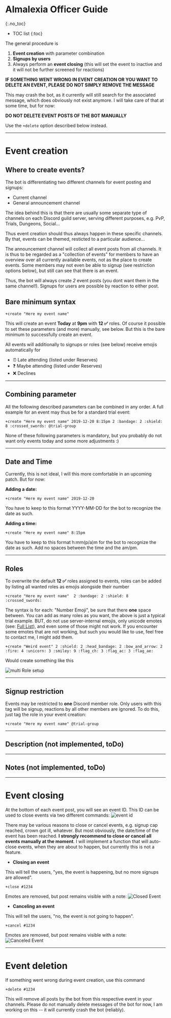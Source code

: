 # Almalexia Officer Guide
{:.no_toc}

* TOC list
{:toc}

The general procedure is 
1. **Event creation** with parameter combination
2. **Signups by users**
3. Always perform an **event closing** (this will set the event to inactive and it will not be further screened for reactions)

**IF SOMETHING WENT WRONG IN EVENT CREATION OR YOU WANT TO DELETE AN EVENT, PLEASE DO NOT SIMPLY REMOVE THE MESSAGE**

This may crash the bot, as it currently will still search for the associated message, which does obviously not exist anymore. I will take care of that at some time, but for now: 

**DO NOT DELETE EVENT POSTS OF THE BOT MANUALLY**

Use the ```+delete``` option described below instead.

***
# Event creation

## Where to create events?

The bot is differentiating two different channels for event posting and signups:
* Current channel
* General announcement channel

The idea behind this is that there are usually some separate type of channels on each Discord guild server, serving different purposes, e.g. PvP, Trials, Dungeons, Social...

Thus event creation should thus always happen in these specific channels. By that, events can be themed, resticted to a particular audience... 

The announcement channel will collect all event posts from all channels. It is thus to be regarded as a "collection of events" for members to have an overview over all currently available events, not as the place to create events. Some members may not even be able to signup (see restriction options below), but still can see that there is an event.

Thus, the bot will always create *2* event posts (you dont want them in the same channel!). Signups for users are possible by reaction to either post.

## Bare minimum syntax

```
+create "Here my event name"
```

This will create an event **Today** at **9pm** with **12 ✅** roles. 
Of course it possible to set these parameters (and more) manually, see below. But this is the bare minimum to successfully create an event.

All events will additionally to signups or roles (see below) receive emojis automatically for 
* ⏰ Late attending (listed under Reserves)
* ❓ Maybe attending (listed under Reserves)
* ❌ Declines

------
## Combining parameter

All the following described parameters can be combined in any order. A full example for an event may thus be for a standard trial event:

```
+create "Here my event name" 2019-12-20 8:15pm 2 :bandage: 2 :shield: 8 :crossed_swords: @trial-group
```

None of these following parameters is mandatory, but you probably do not want only events today and some more adjustments :)

------
## Date and Time

Currently, this is not ideal, I will this more comfortable in an upcoming patch. But for now:

**Adding a date:**
```
+create "Here my event name" 2019-12-20
```
You have to keep to this format YYYY-MM-DD for the bot to recognize the date as such.

**Adding a time:**
```
+create "Here my event name" 8:15pm
```
You have to keep to this format h:mm(p/a)m for the bot to recognize the date as such. Add no spaces between the time and the am/pm.


------
## Roles

To overwrite the default **12 ✅** roles assigned to events, roles can be added by listing all wanted roles as emojis alongside their number

```
+create "Here my event name"  2 :bandage: 2 :shield: 8 :crossed_swords: 
```
The syntax is for each: "Number Emoji", be sure that there **one** space between.
You can add as many roles as you want, the above is just a typical trial example. BUT, do not use server-internal emojis, only unicode emotes (see: [Full List](https://unicode.org/emoji/charts/full-emoji-list.html)), and even some of those might not work. If you encounter some emotes that are not working, but such you would like to use, feel free to contact me, I might add them. 

```
+create "Weird event" 2 :shield: 2 :head_bandage: 2 :bow_and_arrow: 2 :fire: 4 :unicorn: 3 :smiley: 9 :flag_ch: 3 :flag_ac: 3 :flag_ae:

```

Would create something like this 

![multi Role setup](https://cdn.discordapp.com/attachments/632545040190668801/632569114296057866/Bildschirmfoto_2019-10-12_um_15.23.21.png)

------
## Signup restriction

Events may be restricted to **one** Discord member role. Only users with this tag will be signup, reactions by all other members are ignored. To do this, just tag the role in your event creation:

```
+create "Here my event name" @trial-group
```


------
## Description (not implemented, toDo)

------
## Notes (not implemented, toDo)


***
# Event closing

At the bottom of each event post, you will see an event ID. This ID can be used to close events via two different commands:
![event id](https://cdn.discordapp.com/attachments/632545040190668801/632570427855732736/Bildschirmfoto_2019-10-12_um_15.28.48.png)

There may be various reasons to close or cancel events, e.g. signup cap reached, crown got ill, whatever. But most obviously, the date/time of the event has been reached. **I strongly recommend to close or cancel all events manually at the moment**. I will implement a function that will auto-close events, when they are about to happen, but currently this is not a feature.


* **Closing an event**

This will tell the users, "yes, the event is happening, but no more signups are allowed". 

```
+close #1234
```

Emotes are removed, but post remains visible with a note:
![Closed Event](https://cdn.discordapp.com/attachments/632545040190668801/632546241414299658/alma_closed.png)

* **Canceling an event**

This will tell the users, "no, the event is not going to happen". 

```
+cancel #1234
```

Emotes are removed, but post remains visible with a note:
![Canceled Event](https://cdn.discordapp.com/attachments/632545040190668801/632546239329861642/alma_canceled.png)

***
# Event deletion

If something went wrong during event creation, use this command

```
+delete #1234
```

This will remove all posts by the bot from this respective event in your channels. Please do not manually delete messages of the bot for now, I am working on this -- it will currently crash the bot (reliably).

